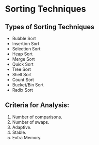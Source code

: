 # Sorting Techniques

## Types of Sorting Techniques

- Bubble Sort
- Insertion Sort
- Selection Sort
- Heap Sort
- Merge Sort
- Quick Sort
- Tree Sort
- Shell Sort
- Count Sort
- Bucket/Bin Sort
- Radix Sort

## Criteria for Analysis:

1. Number of comparisons.
2. Number of swaps.
3. Adaptive.
4. Stable.
5. Extra Memory.
